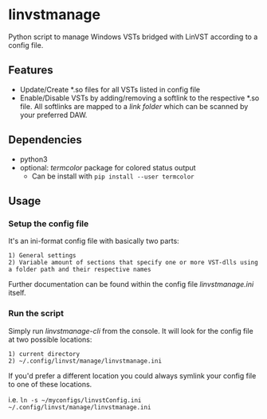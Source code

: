 # linvstmanage
Python script to manage Windows VSTs bridged with LinVST according to a config file.

## Features
- Update/Create *.so files for all VSTs listed in config file
- Enable/Disable VSTs by adding/removing a softlink to the respective *.so file.
  All softlinks are mapped to a _link folder_ which can be scanned by your preferred DAW.

## Dependencies
- python3
- optional: _termcolor_ package for colored status output
    - Can be install with `pip install --user termcolor`

## Usage
### Setup the config file
It's an ini-format config file with basically two parts:
    
    1) General settings
    2) Variable amount of sections that specify one or more VST-dlls using a folder path and their respective names
    
Further documentation can be found within the config file *linvstmanage.ini* itself.

### Run the script
Simply run *linvstmanage-cli* from the console.
It will look for the config file at two possible locations:
    
    1) current directory
    2) ~/.config/linvst/manage/linvstmanage.ini

If you'd prefer a different location you could always symlink your config file to one of these locations.

i.e. `ln -s ~/myconfigs/linvstConfig.ini ~/.config/linvst/manage/linvstmanage.ini`
    
